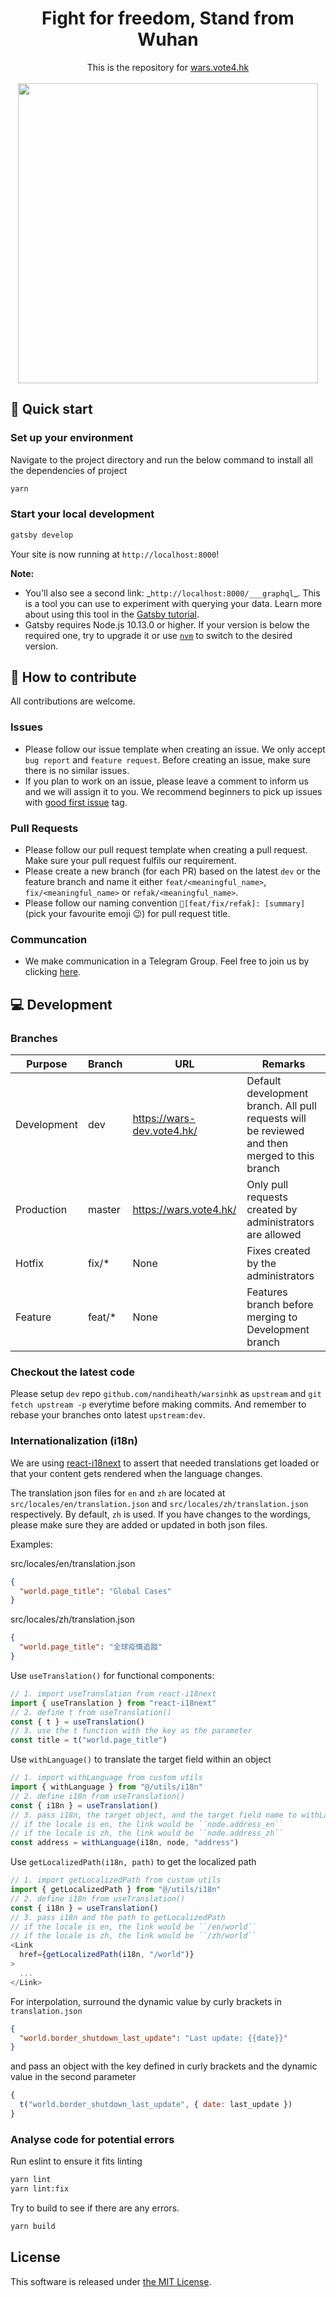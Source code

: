 <div align="center">
<h1>
  Fight for freedom, Stand from Wuhan
</h1>
This is the repository for <a href="https://wars.vote4.hk" target="_blank">wars.vote4.hk</a>
<br/>
<br/>
<a href="https://wars.vote4.hk/" target="_blank">
  <img height="480" src="https://github.com/nandiheath/warsinhk/blob/master/static/images/og_share_en.png?raw=true">
</a>
</div>

## 🚀 Quick start

### Set up your environment

Navigate to the project directory and run the below command to install all the dependencies of project

```bash
yarn
```

### Start your local development

```bash
gatsby develop
```

Your site is now running at `http://localhost:8000`!

**Note:**

- You'll also see a second link: \_`http://localhost:8000/___graphql`\_. This is a tool you can use to experiment with querying your data. Learn more about using this tool in the [Gatsby tutorial](https://www.gatsbyjs.org/tutorial/part-five/#introducing-graphiql).
- Gatsby requires Node.js 10.13.0 or higher. If your version is below the required one, try to upgrade it or use [`nvm`](https://github.com/nvm-sh/nvm) to switch to the desired version.

## 🌟 How to contribute

All contributions are welcome.

### Issues

- Please follow our issue template when creating an issue. We only accept `bug report` and `feature request`. Before creating an issue, make sure there is no similar issues.
- If you plan to work on an issue, please leave a comment to inform us and we will assign it to you. We recommend beginners to pick up issues with [good first issue](https://github.com/nandiheath/warsinhk/issues?q=is%3Aissue+is%3Aopen+label%3A%22good+first+issue%22) tag.

### Pull Requests

- Please follow our pull request template when creating a pull request. Make sure your pull request fulfils our requirement.
- Please create a new branch (for each PR) based on the latest `dev` or the feature branch and name it either `feat/<meaningful_name>`, `fix/<meaningful_name>` or `refak/<meaningful_name>`.
- Please follow our naming convention `🌟[feat/fix/refak]: [summary]` (pick your favourite emoji 😉) for pull request title.

### Communcation

- We make communication in a Telegram Group. Feel free to join us by clicking [here](https://t.me/joinchat/BwXunhP9xMWBmopAFrvD8A).

## 💻 Development

### Branches

| Purpose     | Branch  | URL                        | Remarks                                                                                       |
| ----------- | ------- | -------------------------- | --------------------------------------------------------------------------------------------- |
| Development | dev     | https://wars-dev.vote4.hk/ | Default development branch. All pull requests will be reviewed and then merged to this branch |
| Production  | master  | https://wars.vote4.hk/     | Only pull requests created by administrators are allowed                                      |
| Hotfix      | fix/\*  | None                       | Fixes created by the administrators                                                           |
| Feature     | feat/\* | None                       | Features branch before merging to Development branch                                          |

### Checkout the latest code

Please setup `dev` repo `github.com/nandiheath/warsinhk` as `upstream` and `git fetch upstream -p` everytime before making commits. And remember to rebase your branches onto latest `upstream:dev`.

### Internationalization (i18n)

We are using [react-i18next](https://react.i18next.com/) to assert that needed translations get loaded or that your content gets rendered when the language changes.

The translation json files for `en` and `zh` are located at `src/locales/en/translation.json` and `src/locales/zh/translation.json` respectively. By default, `zh` is used. If you have changes to the wordings, please make sure they are added or updated in both json files.

Examples:

src/locales/en/translation.json

```json
{
  "world.page_title": "Global Cases"
}
```

src/locales/zh/translation.json

```json
{
  "world.page_title": "全球疫情追蹤"
}
```

Use `useTranslation()` for functional components:

```js
// 1. import useTranslation from react-i18next
import { useTranslation } from "react-i18next"
// 2. define t from useTranslation()
const { t } = useTranslation()
// 3. use the t function with the key as the parameter
const title = t("world.page_title")
```

Use `withLanguage()` to translate the target field within an object

```js
// 1. import withLanguage from custom utils
import { withLanguage } from "@/utils/i18n"
// 2. define i18n from useTranslation()
const { i18n } = useTranslation()
// 3. pass i18n, the target object, and the target field name to withLanguage
// if the locale is en, the link would be ``node.address_en``
// if the locale is zh, the link would be ``node.address_zh``
const address = withLanguage(i18n, node, "address")
```

Use `getLocalizedPath(i18n, path)` to get the localized path

```js
// 1. import getLocalizedPath from custom utils
import { getLocalizedPath } from "@/utils/i18n"
// 2. define i18n from useTranslation()
const { i18n } = useTranslation()
// 3. pass i18n and the path to getLocalizedPath
// if the locale is en, the link would be ``/en/world``
// if the locale is zh, the link would be ``/zh/world``
<Link
  href={getLocalizedPath(i18n, "/world")}
>
  ...
</Link>
```

For interpolation, surround the dynamic value by curly brackets in `translation.json`

```json
{
  "world.border_shutdown_last_update": "Last update: {{date}}"
}
```

and pass an object with the key defined in curly brackets and the dynamic value in the second parameter

```js
{
  t("world.border_shutdown_last_update", { date: last_update })
}
```

### Analyse code for potential errors

Run eslint to ensure it fits linting

```bash
yarn lint
yarn lint:fix
```

Try to build to see if there are any errors.

```bash
yarn build
```

## License

This software is released under [the MIT License](https://github.com/wingkwong/warsinhk/blob/master/LICENSE).
